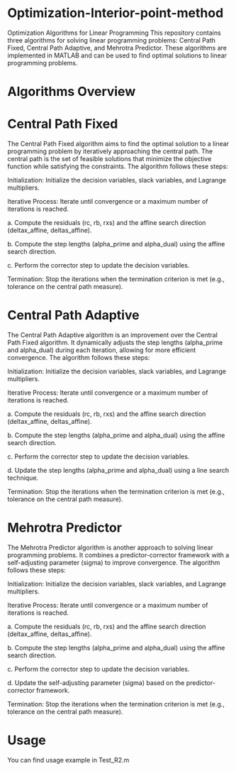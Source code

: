 # Optimization-Interior-point-method

Optimization Algorithms for Linear Programming
This repository contains three algorithms for solving linear programming problems: Central Path Fixed, Central Path Adaptive, and Mehrotra Predictor. These algorithms are implemented in MATLAB and can be used to find optimal solutions to linear programming problems.

# Algorithms Overview

# Central Path Fixed

The Central Path Fixed algorithm aims to find the optimal solution to a linear programming problem by iteratively approaching the central path. The central path is the set of feasible solutions that minimize the objective function while satisfying the constraints. The algorithm follows these steps:


Initialization: Initialize the decision variables, slack variables, and Lagrange multipliers.

Iterative Process: Iterate until convergence or a maximum number of iterations is reached.

a. Compute the residuals (rc, rb, rxs) and the affine search direction (deltax_affine, deltas_affine).

b. Compute the step lengths (alpha_prime and alpha_dual) using the affine search direction.

c. Perform the corrector step to update the decision variables.

Termination: Stop the iterations when the termination criterion is met (e.g., tolerance on the central path measure).

# Central Path Adaptive
The Central Path Adaptive algorithm is an improvement over the Central Path Fixed algorithm. It dynamically adjusts the step lengths (alpha_prime and alpha_dual) during each iteration, allowing for more efficient convergence. The algorithm follows these steps:

Initialization: Initialize the decision variables, slack variables, and Lagrange multipliers.

Iterative Process: Iterate until convergence or a maximum number of iterations is reached.

a. Compute the residuals (rc, rb, rxs) and the affine search direction (deltax_affine, deltas_affine).

b. Compute the step lengths (alpha_prime and alpha_dual) using the affine search direction.

c. Perform the corrector step to update the decision variables.

d. Update the step lengths (alpha_prime and alpha_dual) using a line search technique.

Termination: Stop the iterations when the termination criterion is met (e.g., tolerance on the central path measure).

# Mehrotra Predictor

The Mehrotra Predictor algorithm is another approach to solving linear programming problems. It combines a predictor-corrector framework with a self-adjusting parameter (sigma) to improve convergence. The algorithm follows these steps:

Initialization: Initialize the decision variables, slack variables, and Lagrange multipliers.

Iterative Process: Iterate until convergence or a maximum number of iterations is reached.

a. Compute the residuals (rc, rb, rxs) and the affine search direction (deltax_affine, deltas_affine).

b. Compute the step lengths (alpha_prime and alpha_dual) using the affine search direction.

c. Perform the corrector step to update the decision variables.

d. Update the self-adjusting parameter (sigma) based on the predictor-corrector framework.

Termination: Stop the iterations when the termination criterion is met (e.g., tolerance on the central path measure).

# Usage
You can find usage example in Test_R2.m
